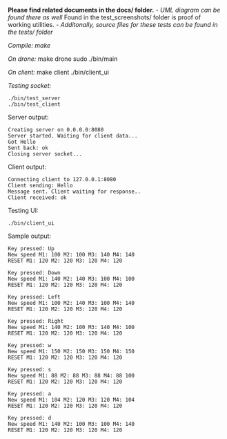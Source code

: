 **Please find related documents in the docs/ folder.**
    *- UML diagram can be found there as well* 
Found in the test_screenshots/ folder is proof of working utilities.
	*- Additonally, source files for these tests can be found in the tests/ folder*

*Compile: make*

*On drone:*
    make drone
    sudo ./bin/main

*On client:*
    make client
    ./bin/client_ui
    
*Testing socket:*

    ./bin/test_server
    ./bin/test_client


Server output:

    Creating server on 0.0.0.0:8080
    Server started. Waiting for client data...
    Got Hello
    Sent back: ok
    Closing server socket...


Client output:

    Connecting client to 127.0.0.1:8080
    Client sending: Hello
    Message sent. Client waiting for response..
    Client received: ok

Testing UI:

    ./bin/client_ui

Sample output:

    Key pressed: Up
    New speed M1: 100 M2: 100 M3: 140 M4: 140
    RESET M1: 120 M2: 120 M3: 120 M4: 120

    Key pressed: Down
    New speed M1: 140 M2: 140 M3: 100 M4: 100
    RESET M1: 120 M2: 120 M3: 120 M4: 120

    Key pressed: Left
    New speed M1: 100 M2: 140 M3: 100 M4: 140
    RESET M1: 120 M2: 120 M3: 120 M4: 120

    Key pressed: Right
    New speed M1: 140 M2: 100 M3: 140 M4: 100
    RESET M1: 120 M2: 120 M3: 120 M4: 120

    Key pressed: w
    New speed M1: 150 M2: 150 M3: 150 M4: 150
    RESET M1: 120 M2: 120 M3: 120 M4: 120

    Key pressed: s
    New speed M1: 88 M2: 88 M3: 88 M4: 88 100
    RESET M1: 120 M2: 120 M3: 120 M4: 120

    Key pressed: a
    New speed M1: 104 M2: 120 M3: 120 M4: 104
    RESET M1: 120 M2: 120 M3: 120 M4: 120

    Key pressed: d
    New speed M1: 140 M2: 100 M3: 100 M4: 140
    RESET M1: 120 M2: 120 M3: 120 M4: 120

